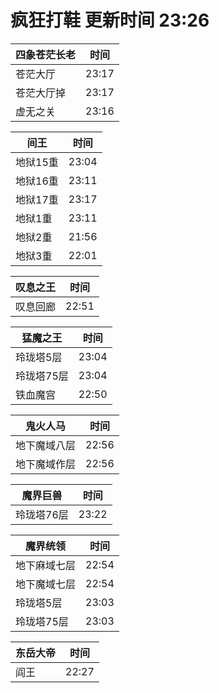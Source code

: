 # 疯狂打鞋 更新时间 23:26

| 四象苍茫长老   | 时间    |
|--------|-------|
| 苍茫大厅 | 23:17 |
| 苍茫大厅掉 | 23:17 |
| 虚无之关 | 23:16 |

| 间王   | 时间    |
|--------|-------|
| 地狱15重 | 23:04 |
| 地狱16重 | 23:11 |
| 地狱17重 | 23:17 |
| 地狱1重 | 23:11 |
| 地狱2重 | 21:56 |
| 地狱3重 | 22:01 |

| 叹息之王   | 时间    |
|--------|-------|
| 叹息回廊 | 22:51 |

| 猛魔之王   | 时间    |
|--------|-------|
| 玲珑塔5层 | 23:04 |
| 玲珑塔75层 | 23:04 |
| 铁血魔宫 | 22:50 |

| 鬼火人马   | 时间    |
|--------|-------|
| 地下魔域八层 | 22:56 |
| 地下魔域作层 | 22:56 |

| 魔界巨兽   | 时间    |
|--------|-------|
| 玲珑塔76层 | 23:22 |

| 魔界统领   | 时间    |
|--------|-------|
| 地下麻域七层 | 22:54 |
| 地下魔域七层 | 22:54 |
| 玲珑塔5层 | 23:03 |
| 玲珑塔75层 | 23:03 |

| 东岳大帝   | 时间    |
|--------|-------|
| 阎王 | 22:27 |